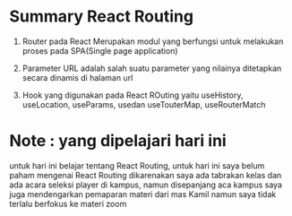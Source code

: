 # Summary React Routing

1. Router pada React Merupakan modul yang berfungsi untuk melakukan proses pada SPA(Single page application)

2. Parameter URL adalah salah suatu parameter yang nilainya ditetapkan secara dinamis di halaman url

3. Hook yang digunakan pada React ROuting yaitu useHistory, useLocation, useParams, usedan useTouterMap, useRouterMatch

# Note : yang dipelajari hari ini

untuk hari ini belajar tentang React Routing, untuk hari ini saya belum paham mengenai React Routing dikarenakan saya ada tabrakan kelas dan ada acara seleksi player di kampus, namun disepanjang aca kampus saya juga mendengarkan pemaparan materi dari mas Kamil namun saya tidak terlalu berfokus ke materi zoom
